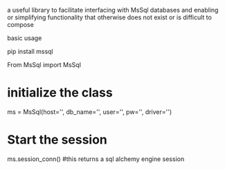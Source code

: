 a useful library to facilitate interfacing with MsSql databases and enabling or simplifying functionality that otherwise does not exist or is difficult to compose

basic usage

pip install mssql


From MsSql import MsSql

# initialize the class
ms = MsSql(host='', db_name='', user='', pw='', driver='')

# Start the session
ms.session_conn() #this returns a sql alchemy engine session